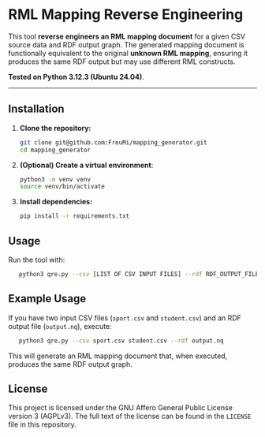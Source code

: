 # RML Mapping Reverse Engineering

This tool **reverse engineers an RML mapping document** for a given CSV source data and RDF output graph. The generated mapping document is functionally equivalent to the original **unknown RML mapping**, ensuring it produces the same RDF output but may use different RML constructs.

**Tested on Python 3.12.3 (Ubuntu 24.04)**.

---

## Installation

1. **Clone the repository:**
   ```bash
   git clone git@github.com:FreuMi/mapping_generator.git
   cd mapping_generator
    ```
2. **(Optional) Create a virtual environment**:
    ```bash
   python3 -m venv venv
    source venv/bin/activate 
    ```
3. **Install dependencies:**
    ```bash
   pip install -r requirements.txt
    ```

## Usage
Run the tool with:
```bash
   python3 qre.py --csv [LIST OF CSV INPUT FILES] --rdf RDF_OUTPUT_FILE
```

## Example Usage
If you have two input CSV files (`sport.csv` and `student.csv`) and an RDF output file (`output.nq`), execute:
```bash
   python3 qre.py --csv sport.csv student.csv --rdf output.nq
```
This will generate an RML mapping document that, when executed, produces the same RDF output graph.

##  License
This project is licensed under the GNU Affero General Public License version 3 (AGPLv3). The full text of the license can be found in the `LICENSE` file in this repository.